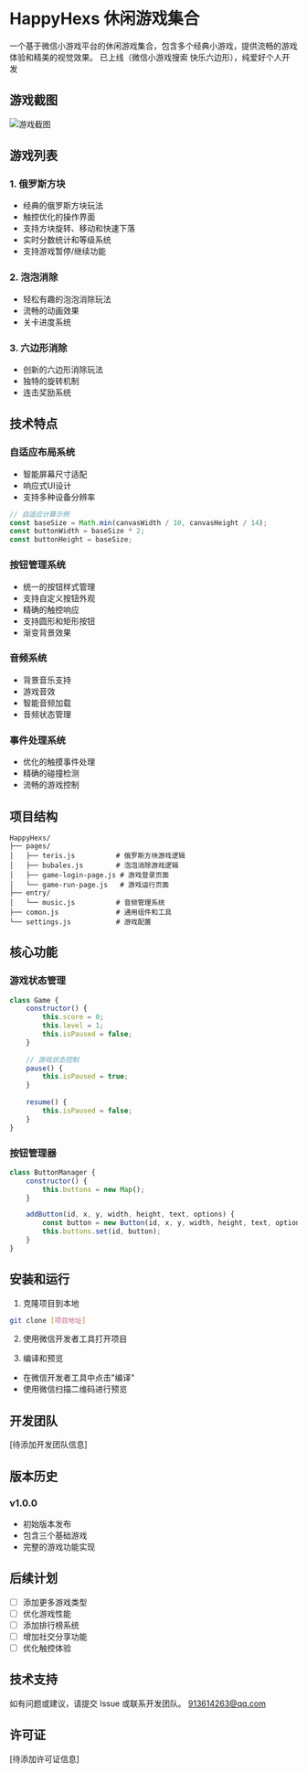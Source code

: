 # HappyHexs 休闲游戏集合

一个基于微信小游戏平台的休闲游戏集合，包含多个经典小游戏，提供流畅的游戏体验和精美的视觉效果。
已上线（微信小游戏搜索 快乐六边形），纯爱好个人开发

## 游戏截图
![游戏截图](screen.jpg)

## 游戏列表

### 1. 俄罗斯方块
- 经典的俄罗斯方块玩法
- 触控优化的操作界面
- 支持方块旋转、移动和快速下落
- 实时分数统计和等级系统
- 支持游戏暂停/继续功能

### 2. 泡泡消除
- 轻松有趣的泡泡消除玩法
- 流畅的动画效果
- 关卡进度系统

### 3. 六边形消除
- 创新的六边形消除玩法
- 独特的旋转机制
- 连击奖励系统

## 技术特点

### 自适应布局系统
- 智能屏幕尺寸适配
- 响应式UI设计
- 支持多种设备分辨率

```javascript
// 自适应计算示例
const baseSize = Math.min(canvasWidth / 10, canvasHeight / 14);
const buttonWidth = baseSize * 2;
const buttonHeight = baseSize;
```

### 按钮管理系统
- 统一的按钮样式管理
- 支持自定义按钮外观
- 精确的触控响应
- 支持圆形和矩形按钮
- 渐变背景效果

### 音频系统
- 背景音乐支持
- 游戏音效
- 智能音频加载
- 音频状态管理

### 事件处理系统
- 优化的触摸事件处理
- 精确的碰撞检测
- 流畅的游戏控制

## 项目结构

```
HappyHexs/
├── pages/
│   ├── teris.js          # 俄罗斯方块游戏逻辑
│   ├── bubales.js        # 泡泡消除游戏逻辑
│   ├── game-login-page.js # 游戏登录页面
│   └── game-run-page.js   # 游戏运行页面
├── entry/
│   └── music.js          # 音频管理系统
├── comon.js              # 通用组件和工具
└── settings.js           # 游戏配置
```

## 核心功能

### 游戏状态管理
```javascript
class Game {
    constructor() {
        this.score = 0;
        this.level = 1;
        this.isPaused = false;
    }
    
    // 游戏状态控制
    pause() {
        this.isPaused = true;
    }
    
    resume() {
        this.isPaused = false;
    }
}
```

### 按钮管理器
```javascript
class ButtonManager {
    constructor() {
        this.buttons = new Map();
    }

    addButton(id, x, y, width, height, text, options) {
        const button = new Button(id, x, y, width, height, text, options);
        this.buttons.set(id, button);
    }
}
```

## 安装和运行

1. 克隆项目到本地
```bash
git clone [项目地址]
```

2. 使用微信开发者工具打开项目

3. 编译和预览
- 在微信开发者工具中点击"编译"
- 使用微信扫描二维码进行预览


## 开发团队
[待添加开发团队信息]

## 版本历史

### v1.0.0
- 初始版本发布
- 包含三个基础游戏
- 完整的游戏功能实现

## 后续计划
- [ ] 添加更多游戏类型
- [ ] 优化游戏性能
- [ ] 添加排行榜系统
- [ ] 增加社交分享功能
- [ ] 优化触控体验

## 技术支持
如有问题或建议，请提交 Issue 或联系开发团队。
913614263@qq.com

## 许可证
[待添加许可证信息]
